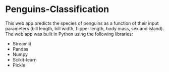 # Penguins-Classification
This web app predicts the species of penguins as a function of their input parameters (bill length, bill width, flipper length, body mass, sex and island). The web app was built in Python using the following libraries:

* Streamlit
* Pandas
* Numpy
* Scikit-learn
* Pickle